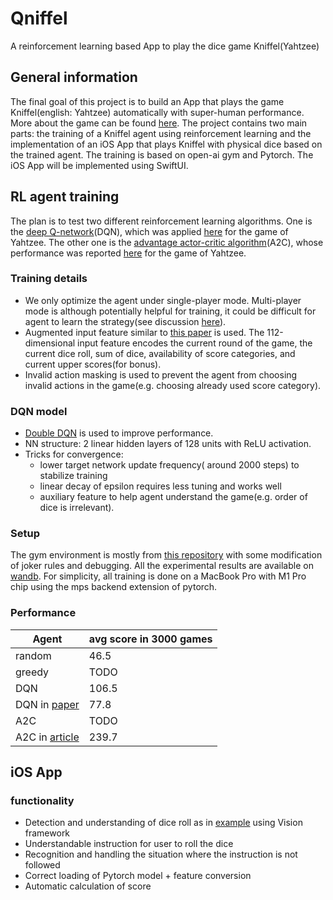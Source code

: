 # Qniffel
A reinforcement learning based App to play the dice game Kniffel(Yahtzee)

## General information
The final goal of this project is to build an App that plays the game Kniffel(english: Yahtzee) automatically with super-human performance. More about the game can be found [here](https://en.wikipedia.org/wiki/Yahtzee).
The project contains two main parts: the training of a Kniffel agent using reinforcement learning and the implementation of an iOS App that plays Kniffel with physical dice based on the trained agent.
The training is based on open-ai gym and Pytorch. The iOS App will be implemented using SwiftUI.  

## RL agent training
The plan is to test two different reinforcement learning algorithms. One is the [deep Q-network](https://arxiv.org/abs/1312.5602)(DQN), 
which was applied [here](https://web.stanford.edu/class/aa228/reports/2018/final75.pdf) for the game of Yahtzee. 
The other one is the [advantage actor-critic algorithm](https://arxiv.org/abs/1602.01783)(A2C), whose performance was reported [here](https://dionhaefner.github.io/2021/04/yahtzotron-learning-to-play-yahtzee-with-advantage-actor-critic/#pre-training-via-advantage-look-up-table) for the game of Yahtzee.
### Training details
- We only optimize the agent under single-player mode. Multi-player mode is although potentially helpful for training, it could be difficult for agent to learn the strategy(see discussion [here](https://web.stanford.edu/class/aa228/reports/2018/final75.pdf)).
- Augmented input feature similar to [this paper](https://web.stanford.edu/class/aa228/reports/2018/final75.pdf) is used. 
The 112-dimensional input feature encodes the current round of the game, the current dice roll, sum of dice, availability of score categories, and current upper scores(for bonus).
- Invalid action masking is used to prevent the agent from choosing invalid actions in the game(e.g. choosing already used score category).
### DQN model
- [Double DQN](https://arxiv.org/abs/1509.06461) is used to improve performance.
- NN structure: 2 linear hidden layers of 128 units with ReLU activation.
- Tricks for convergence:
  - lower target network update frequency( around 2000 steps) to stabilize training
  - linear decay of epsilon requires less tuning and works well
  - auxiliary feature to help agent understand the game(e.g. order of dice is irrelevant).

### Setup
The gym environment is mostly from [this repository](https://github.com/villebro/gym-yahtzee) with some modification of joker rules and debugging.
All the experimental results are available on [wandb](https://wandb.ai/naiv/Qniffel?workspace=user-naiv).
For simplicity, all training is done on a MacBook Pro with M1 Pro chip using the mps backend extension of pytorch.
### Performance

| Agent                                                                                                                                                             | avg score in 3000 games |
|-------------------------------------------------------------------------------------------------------------------------------------------------------------------|-------------------------|
| random                                                                                                                                                            | 46.5                    |
| greedy                                                                                                                                                            | TODO                    | 
| DQN                                                                                                                                                               | 106.5                   |
| DQN in [paper](https://web.stanford.edu/class/aa228/reports/2018/final75.pdf)                                                                                     | 77.8                    |
| A2C                                                                                                                                                               | TODO                    |
| A2C in [article](https://dionhaefner.github.io/2021/04/yahtzotron-learning-to-play-yahtzee-with-advantage-actor-critic/#pre-training-via-advantage-look-up-table) | 239.7                   |

## iOS App
### functionality
- Detection and understanding of dice roll as in [example](https://developer.apple.com/documentation/vision/understanding_a_dice_roll_with_vision_and_object_detection) using Vision framework
- Understandable instruction for user to roll the dice
- Recognition and handling the situation where the instruction is not followed
- Correct loading of Pytorch model + feature conversion
- Automatic calculation of score